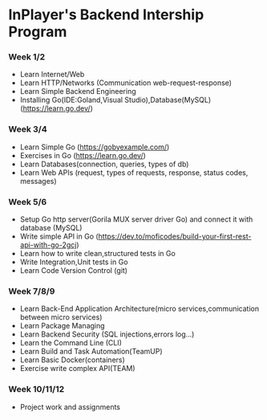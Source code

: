 # InPlayer's Backend Intership Program

### Week 1/2
- Learn Internet/Web
- Learn HTTP/Networks (Communication web-request-response)
- Learn Simple Backend Engineering
- Installing Go(IDE:Goland,Visual Studio),Database(MySQL) (https://learn.go.dev/)

### Week 3/4
- Learn Simple Go (https://gobyexample.com/)
- Exercises in Go (https://learn.go.dev/)
- Learn Databases(connection, queries, types of db)
- Learn Web APIs (request, types of requests, response, status codes, messages)

### Week 5/6
- Setup Go http server(Gorila MUX server driver Go) and connect it with database (MySQL)
- Write simple API in Go (https://dev.to/moficodes/build-your-first-rest-api-with-go-2gcj)
- Learn how to write clean,structured tests in Go
- Write Integration,Unit tests in Go
- Learn Code Version Control (git)

### Week 7/8/9
- Learn Back-End Application Architecture(micro services,communication between micro services)
- Learn Package Managing
- Learn Backend Security (SQL injections,errors log...)
- Learn the Command Line (CLI)
- Learn Build and Task Automation(TeamUP)
- Learn Basic Docker(containers)
- Exercise write complex API(TEAM)

### Week 10/11/12
- Project work and assignments
